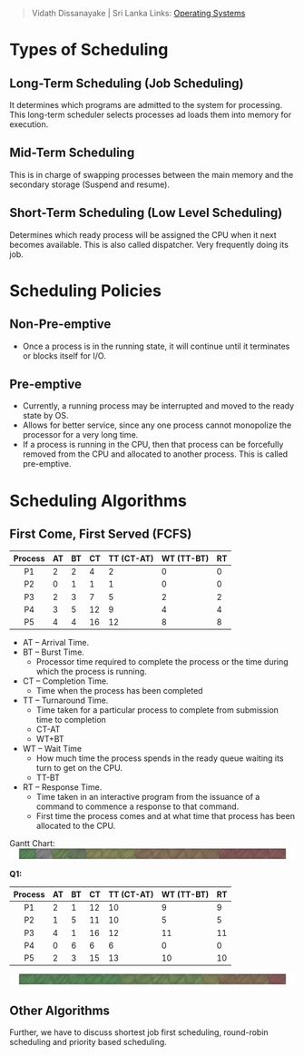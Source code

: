  > Vidath Dissanayake | Sri Lanka
> Links: [Operating Systems](Operating%20Systems.md)

# Types of Scheduling

## Long-Term Scheduling (Job Scheduling)

It determines which programs are admitted to the system for processing. This long-term scheduler selects processes ad loads them into memory for execution.

## Mid-Term Scheduling

This is in charge of swapping processes between the main memory and the secondary storage (Suspend and resume).

## Short-Term Scheduling (Low Level Scheduling)

Determines which ready process will be assigned the CPU when it next becomes available. This is also called dispatcher. Very frequently doing its job.

# Scheduling Policies

## Non-Pre-emptive

- Once a process is in the running state, it will continue until it terminates or blocks itself for I/O. 

## Pre-emptive

- Currently, a running process may be interrupted and moved to the ready state by OS. 
- Allows for better service, since any one process cannot monopolize the processor for a very long time.
- If a process is running in the CPU, then that process can be forcefully removed from the CPU and allocated to another process. This is called pre-emptive.

# Scheduling Algorithms

## First Come, First Served (FCFS)

| Process | AT  | BT  | CT  | TT (CT-AT) | WT (TT-BT) | RT  |
|:-------:| --- | --- | --- | ---------- | ---------- | --- |
|   P1    | 2   | 2   | 4   | 2          | 0          | 0   |
|   P2    | 0   | 1   | 1   | 1          | 0          | 0   |
|   P3    | 2   | 3   | 7   | 5          | 2          | 2   |
|   P4    | 3   | 5   | 12  | 9          | 4          | 4   |
|   P5    | 4   | 4   | 16  | 12         | 8          | 8   |

- AT – Arrival Time.
- BT – Burst Time.
    - Processor time required to complete the process or the time during which the process is running.
- CT – Completion Time.
    - Time when the process has been completed
- TT – Turnaround Time.
    - Time taken for a particular process to complete from submission time to completion
    - CT-AT
    - WT+BT
- WT – Wait Time
    - How much time the process spends in the ready queue waiting its turn to get on the CPU.
    - TT-BT
- RT – Response Time.
    - Time taken in an interactive program from the issuance of a command to commence a response to that command.
    - First time the process comes and at what time that process has been allocated to the CPU.


Gantt Chart: 
![Gantt Chart 1](assets/images/Gantt%20Chart%201.svg)


**Q1:**

| Process | AT  | BT  | CT  | TT (CT-AT) | WT (TT-BT) | RT  |
|:-------:| --- | --- | --- | ---------- | ---------- | --- |
|   P1    | 2   | 1   | 12  | 10         | 9          | 9   |
|   P2    | 1   | 5   | 11  | 10         | 5          | 5   |
|   P3    | 4   | 1   | 16  | 12         | 11         | 11  |
|   P4    | 0   | 6   | 6   | 6          | 0          | 0   |
|   P5    | 2   | 3   | 15  | 13         | 10         | 10  |
![Gantt Chart 2](assets/images/Gantt%20Chart%202.svg)

## Other Algorithms

Further, we have to discuss shortest job first scheduling, round-robin scheduling and priority based scheduling.